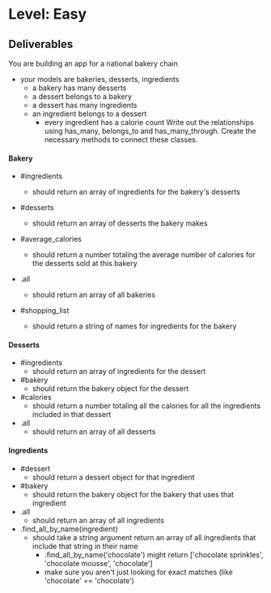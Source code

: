# Level: Easy

## Deliverables
You are building an app for a national bakery chain
- your models are bakeries, desserts, ingredients
  - a bakery has many desserts
  - a dessert belongs to a bakery
  - a dessert has many ingredients
  - an ingredient belongs to a dessert
    - every ingredient has a calorie count
Write out the relationships using has_many, belongs_to and has_many_through. Create the necessary methods to connect these classes.

#### Bakery
- #ingredients
  - should return an array of ingredients for the bakery's desserts

- #desserts
  - should return an array of desserts the bakery makes

- #average_calories
  - should return a number totaling the average number of calories for the desserts sold at this bakery

- .all
  - should return an array of all bakeries

- #shopping_list
  - should return a string of names for ingredients for the bakery

#### Desserts
  - #ingredients
    - should return an array of ingredients for the dessert
  - #bakery
    - should return the bakery object for the dessert
  - #calories
    - should return a number totaling all the calories for all the ingredients included in that dessert
  - .all
    - should return an array of all desserts

#### Ingredients
  - #dessert
    - should return a dessert object for that ingredient
  - #bakery
    - should return the bakery object for the bakery that uses that ingredient
  - .all
    - should return an array of all ingredients
  - .find_all_by_name(ingredient)
    - should take a string argument return an array of all ingredients that include that string in their name
      - .find_all_by_name('chocolate') might return ['chocolate sprinkles', 'chocolate mousse', 'chocolate']
      - make sure you aren't just looking for exact matches (like 'chocolate' == 'chocolate')
